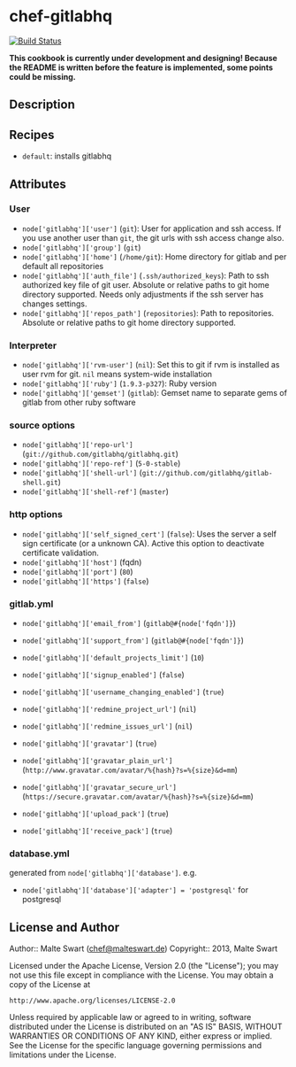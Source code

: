chef-gitlabhq
=============

[![Build Status](https://travis-ci.org/mswart/chef-gitlabhq.png)](https://travis-ci.org/mswart/chef-gitlabhq)

**This cookbook is currently under development and designing! Because the README is written before the feature is implemented, some points could be missing.**


Description
-----------


Recipes
-------

* `default`: installs gitlabhq



Attributes
----------

### User

* `node['gitlabhq']['user']` (`git`): User for application and ssh access. If you use another user than `git`, the git urls with ssh access change also.
* `node['gitlabhq']['group']` (`git`)
* `node['gitlabhq']['home']` (`/home/git`): Home directory for gitlab and per default all repositories
* `node['gitlabhq']['auth_file']` (`.ssh/authorized_keys`): Path to ssh authorized key file of git user. Absolute or relative paths to git home directory supported. Needs only adjustments if the ssh server has changes settings.
* `node['gitlabhq']['repos_path']` (`repositories`): Path to repositories. Absolute or relative paths to git home directory supported.

### Interpreter
* `node['gitlabhq']['rvm-user']` (`nil`): Set this to git if rvm is installed as user rvm for git. `nil` means system-wide installation
* `node['gitlabhq']['ruby']` (`1.9.3-p327`): Ruby version
* `node['gitlabhq']['gemset']` (`gitlab`): Gemset name to separate gems of gitlab from other ruby software

### source options

* `node['gitlabhq']['repo-url']` (`git://github.com/gitlabhq/gitlabhq.git`)
* `node['gitlabhq']['repo-ref']` (`5-0-stable`)
* `node['gitlabhq']['shell-url']` (`git://github.com/gitlabhq/gitlab-shell.git`)
* `node['gitlabhq']['shell-ref']` (`master`)

### http options

* `node['gitlabhq']['self_signed_cert']` (`false`): Uses the server a self sign certificate (or a unknown CA). Active this option to deactivate certificate validation.
* `node['gitlabhq']['host']` (fqdn)
* `node['gitlabhq']['port']` (`80`)
* `node['gitlabhq']['https']` (`false`)

### gitlab.yml

* `node['gitlabhq']['email_from']` (`gitlab@#{node['fqdn']}`)
* `node['gitlabhq']['support_from']` (`gitlab@#{node['fqdn']}`)
* `node['gitlabhq']['default_projects_limit']` (`10`)
* `node['gitlabhq']['signup_enabled']` (`false`)
* `node['gitlabhq']['username_changing_enabled']` (`true`)

* `node['gitlabhq']['redmine_project_url']` (`nil`)
* `node['gitlabhq']['redmine_issues_url']` (`nil`)

* `node['gitlabhq']['gravatar']` (`true`)
* `node['gitlabhq']['gravatar_plain_url']` (`http://www.gravatar.com/avatar/%{hash}?s=%{size}&d=mm`)
* `node['gitlabhq']['gravatar_secure_url']` (`https://secure.gravatar.com/avatar/%{hash}?s=%{size}&d=mm`)

* `node['gitlabhq']['upload_pack']` (`true`)
* `node['gitlabhq']['receive_pack']` (`true`)

### database.yml

generated from `node['gitlabhq']['database']`. e.g.

* `node['gitlabhq']['database']['adapter'] = 'postgresql'` for postgresql


License and Author
------------------

Author:: Malte Swart (<chef@malteswart.de>)
Copyright:: 2013, Malte Swart

Licensed under the Apache License, Version 2.0 (the "License");
you may not use this file except in compliance with the License.
You may obtain a copy of the License at

    http://www.apache.org/licenses/LICENSE-2.0

Unless required by applicable law or agreed to in writing, software
distributed under the License is distributed on an "AS IS" BASIS,
WITHOUT WARRANTIES OR CONDITIONS OF ANY KIND, either express or implied.
See the License for the specific language governing permissions and
limitations under the License.

